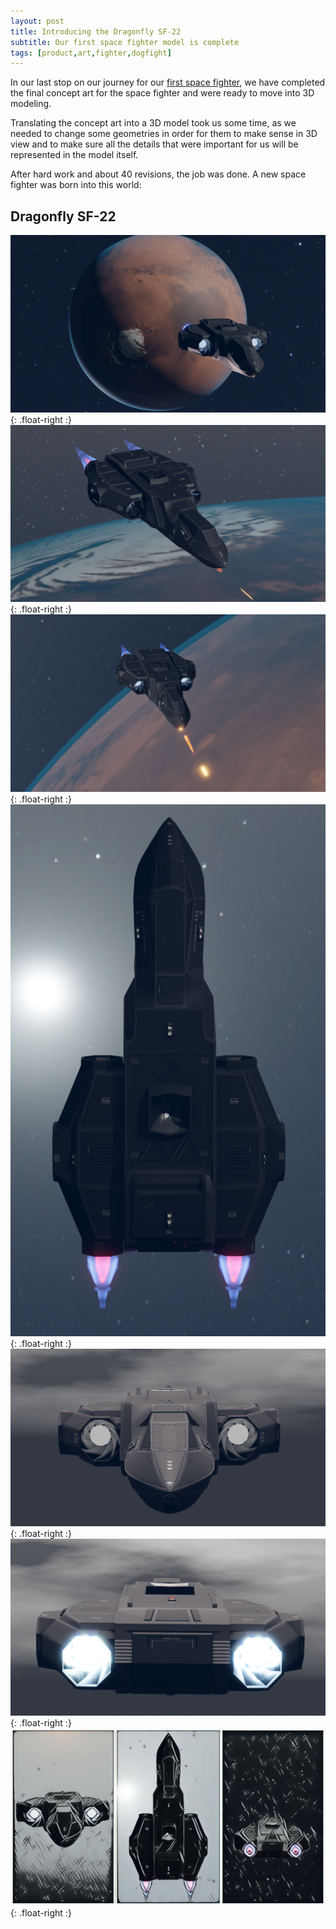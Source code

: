 ```yaml
---
layout: post
title: Introducing the Dragonfly SF-22
subtitle: Our first space fighter model is complete
tags: [product,art,fighter,dogfight]
---
```

In our last stop on our journey for our [first space fighter](/2021-04-24-fighter-art-2), we have completed the final concept art for the space fighter and were ready to move into 3D modeling.

Translating the concept art into a 3D model took us some time, as we needed to change some geometries in order for them to make sense in 3D view and to make sure all the details that were important for us will be represented in the model itself.

After hard work and about 40 revisions, the job was done. A new space fighter was born into this world:

## Dragonfly SF-22




![Dragonfly SF-22](/assets/img/dragonfly1.png){: .float-right :}
![Dragonfly SF-22](/assets/img/dragonfly2.png){: .float-right :}
![Dragonfly SF-22](/assets/img/dragonfly5.png){: .float-right :}
![Dragonfly SF-22](/assets/img/dragonfly7.png){: .float-right :}
![Dragonfly SF-22](/assets/img/dragonfly3.png){: .float-right :}
![Dragonfly SF-22](/assets/img/dragonfly4.png){: .float-right :}
![Dragonfly SF-22](/assets/img/dragonfly6.jpg){: .float-right :}
